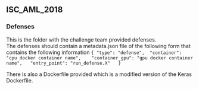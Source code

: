 ## ISC_AML_2018

### Defenses
This is the folder with the challenge team provided defenses.  
The defenses should contain a metadata.json file of the following form that contains the following information
`{
	"type": "defense", 
	"container": "cpu docker container name",   
	"container_gpu": "gpu docker container name",  
	"entry_point": "run_defense.X"  
}` 

There is also a Dockerfile provided which is a modified version of the Keras Dockerfile. 